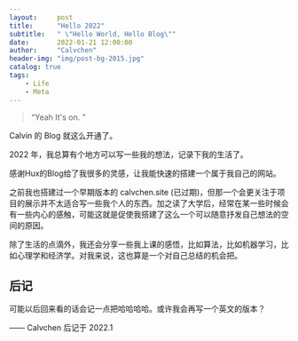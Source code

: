 ```yaml
---
layout:     post
title:      "Hello 2022"
subtitle:   " \"Hello World, Hello Blog\""
date:       2022-01-21 12:00:00
author:     "Calvchen"
header-img: "img/post-bg-2015.jpg"
catalog: true
tags:
    - Life
    - Meta
---
```


> “Yeah It's on. ”


Calvin 的 Blog 就这么开通了。

2022 年，我总算有个地方可以写一些我的想法，记录下我的生活了。

感谢Hux的Blog给了我很多的灵感，让我能快速的搭建一个属于我自己的网站。

之前我也搭建过一个早期版本的 calvchen.site (已过期)，但那一个会更关注于项目的展示并不太适合写一些我个人的东西。加之读了大学后，经常在某一些时候会有一些内心的感触，可能这就是促使我搭建了这么一个可以随意抒发自己想法的空间的原因。

除了生活的点滴外，我还会分享一些我上课的感悟，比如算法，比如机器学习，比如心理学和经济学。对我来说，这也算是一个对自己总结的机会把。


<p id = "build"></p>


## 后记

可能以后回来看的话会记一点把哈哈哈哈。或许我会再写一个英文的版本？

—— Calvchen 后记于 2022.1

